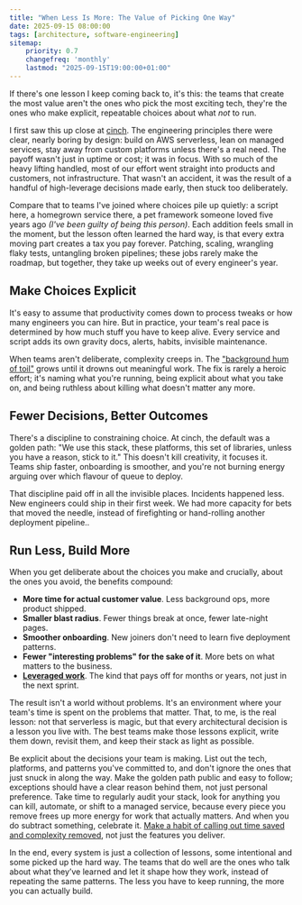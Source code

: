 ```yaml
---
title: "When Less Is More: The Value of Picking One Way"
date: 2025-09-15 08:00:00
tags: [architecture, software-engineering]
sitemap:
    priority: 0.7
    changefreq: 'monthly'
    lastmod: "2025-09-15T19:00:00+01:00"
---
```


If there's one lesson I keep coming back to, it's this: the teams that create the most value aren't the ones who pick the most exciting tech, they're the ones who make explicit, repeatable choices about what *not* to run.

I first saw this up close at [cinch](/stuff-learned-at-cinch). The engineering principles there were clear, nearly boring by design: build on AWS serverless, lean on managed services, stay away from custom platforms unless there's a real need. The payoff wasn't just in uptime or cost; it was in focus. With so much of the heavy lifting handled, most of our effort went straight into products and customers, not infrastructure. That wasn't an accident, it was the result of a handful of high-leverage decisions made early, then stuck too deliberately.

Compare that to teams I've joined where choices pile up quietly: a script here, a homegrown service there, a pet framework someone loved five years ago _(I've been guilty of being this person)_. Each addition feels small in the moment, but the lesson often learned the hard way, is that every extra moving part creates a tax you pay forever. Patching, scaling, wrangling flaky tests, untangling broken pipelines; these jobs rarely make the roadmap, but together, they take up weeks out of every engineer's year.

## Make Choices Explicit

It's easy to assume that productivity comes down to process tweaks or how many engineers you can hire. But in practice, your team's real pace is determined by how much stuff you have to keep alive. Every service and script adds its own gravity docs, alerts, habits, invisible maintenance.

When teams aren't deliberate, complexity creeps in. The ["background hum of toil"](/engineering-toil) grows until it drowns out meaningful work. The fix is rarely a heroic effort; it's naming what you're running, being explicit about what you take on, and being ruthless about killing what doesn't matter any more.

## Fewer Decisions, Better Outcomes

There's a discipline to constraining choice. At cinch, the default was a golden path: "We use this stack, these platforms, this set of libraries, unless you have a reason, stick to it." This doesn't kill creativity, it focuses it. Teams ship faster, onboarding is smoother, and you're not burning energy arguing over which flavour of queue to deploy.

That discipline paid off in all the invisible places. Incidents happened less. New engineers could ship in their first week. We had more capacity for bets that moved the needle, instead of firefighting or hand-rolling another deployment pipeline..

## Run Less, Build More

When you get deliberate about the choices you make and crucially, about the ones you avoid, the benefits compound:

- **More time for actual customer value**. Less background ops, more product shipped.
- **Smaller blast radius**. Fewer things break at once, fewer late-night pages.
- **Smoother onboarding**. New joiners don't need to learn five deployment patterns.
- **Fewer "interesting problems" for the sake of it**. More bets on what matters to the business.
- **[Leveraged work](/doing-leveraged-work)**. The kind that pays off for months or years, not just in the next sprint.

The result isn't a world without problems. It's an environment where your team's time is spent on the problems that matter. That, to me, is the real lesson: not that serverless is magic, but that every architectural decision is a lesson you live with. The best teams make those lessons explicit, write them down, revisit them, and keep their stack as light as possible.

Be explicit about the decisions your team is making. List out the tech, platforms, and patterns you've committed to, and don't ignore the ones that just snuck in along the way. Make the golden path public and easy to follow; exceptions should have a clear reason behind them, not just personal preference. Take time to regularly audit your stack, look for anything you can kill, automate, or shift to a managed service, because every piece you remove frees up more energy for work that actually matters. And when you do subtract something, celebrate it. [Make a habit of calling out time saved and complexity removed](/culture-follows-incentives), not just the features you deliver.

In the end, every system is just a collection of lessons, some intentional and some picked up the hard way. The teams that do well are the ones who talk about what they’ve learned and let it shape how they work, instead of repeating the same patterns. The less you have to keep running, the more you can actually build.
